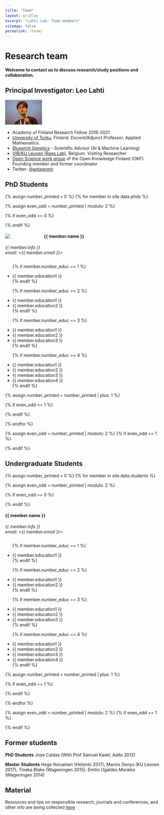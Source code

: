 ```yaml
---
title: "Team"
layout: gridlay
excerpt: "Lahti Lab: Team members"
sitemap: false
permalink: /team/
---
```




# Research team

**Welcome to contact us to discuss research/study positions and collaboration.** 

<!--Jump to [PhD students](#phd), [master and bachelor students](#master-and-bachelor-students), [alumni](#alumni), [administrative support](#administrative-support), [lab visitors](#lab-visitors).-->


Principal Investigator: Leo Lahti
------------------------

<img class='inset right' src='../images/teampic/Leo_Lahti2.jpg' title='Leo Lahti' alt='Photo' width='120px' />

- Academy of Finland Research Fellow 2016-2021  
- [University of Turku](https://www.utu.fi/en/units/sci/units/math/Pages/home.aspx), Finland. Docent/Adjunct Professor. Applied Mathematics.
- [Blueprint Genetics](https://blueprintgenetics.com/) - Scientific Advisor (AI & Machine Learning)
- [VIB/KU Leuven (Raes Lab)](http://www.kuleuven.be/wieiswie/en/unit/50000700), Belgium. Visiting Researcher  
- [Open Science work group](http://fi.okfn.org/wg/openscience/) of the Open Knowledge Finland (OKF). Founding member and former coordinator  
- Twitter: [@antagomir](https://twitter.com/antagomir)


## PhD Students 
{% assign number_printed = 0 %}
{% for member in site.data.phds %}

{% assign even_odd = number_printed | modulo: 2 %}

{% if even_odd == 0 %}
<div class="row">
{% endif %}

<div class="col-sm-6 clearfix">
  <img src="{{ site.url }}{{ site.baseurl }}/images/teampic/{{ member.photo }}" class="img-responsive" width="25%" style="float: left" />
  <h4>{{ member.name }}</h4>
  <i>{{ member.info }}<br>email: <{{ member.email }}></i>
  <ul style="overflow: hidden">
  
  {% if member.number_educ == 1 %}
  <li> {{ member.education1 }} </li>
  {% endif %}
  
  {% if member.number_educ == 2 %}
  <li> {{ member.education1 }} </li>
  <li> {{ member.education2 }} </li>
  {% endif %}
  
  {% if member.number_educ == 3 %}
  <li> {{ member.education1 }} </li>
  <li> {{ member.education2 }} </li>
  <li> {{ member.education3 }} </li>
  {% endif %}
  
  {% if member.number_educ == 4 %}
  <li> {{ member.education1 }} </li>
  <li> {{ member.education2 }} </li>
  <li> {{ member.education3 }} </li>
  <li> {{ member.education4 }} </li>
  {% endif %}
  
  </ul>
</div>

{% assign number_printed = number_printed | plus: 1 %}

{% if even_odd == 1 %}
</div>
{% endif %}

{% endfor %}

{% assign even_odd = number_printed | modulo: 2 %}
{% if even_odd == 1 %}
</div>
{% endif %}





## Undergraduate Students 
{% assign number_printed = 0 %}
{% for member in site.data.students %}

{% assign even_odd = number_printed | modulo: 2 %}

{% if even_odd == 0 %}
<div class="row">
{% endif %}

<div class="col-sm-6 clearfix">
  <h4>{{ member.name }}</h4>
  <i>{{ member.info }}<br>email: <{{ member.email }}></i>
  <ul style="overflow: hidden">
  
  {% if member.number_educ == 1 %}
  <li> {{ member.education1 }} </li>
  {% endif %}
  
  {% if member.number_educ == 2 %}
  <li> {{ member.education1 }} </li>
  <li> {{ member.education2 }} </li>
  {% endif %}
  
  {% if member.number_educ == 3 %}
  <li> {{ member.education1 }} </li>
  <li> {{ member.education2 }} </li>
  <li> {{ member.education3 }} </li>
  {% endif %}
  
  {% if member.number_educ == 4 %}
  <li> {{ member.education1 }} </li>
  <li> {{ member.education2 }} </li>
  <li> {{ member.education3 }} </li>
  <li> {{ member.education4 }} </li>
  {% endif %}
  
  </ul>
</div>

{% assign number_printed = number_printed | plus: 1 %}

{% if even_odd == 1 %}
</div>
{% endif %}

{% endfor %}

{% assign even_odd = number_printed | modulo: 2 %}
{% if even_odd == 1 %}
</div>
{% endif %}




## Former students

**PhD Students** Jose Caldas (With Prof Samuel Kaski; Aalto 2012)

**Master Students** Hege Roivainen (Helsinki 2017); Marnix Denys (KU Leuven 2017); Tineka Blake (Wageningen 2015); Emilio Ugaldes Morales (Wageningen 2014)  

<!--**Bachelor Students** Maija Nevala (TKK 2008); Jyry Suvilehto (TKK 2007)-->
 
   

<!--
## Administrative Support
<a href="mailto:support@utu.fi">N.N</a> is helping us. and other groups) with administration.
-->




Material
---------------------------

Resources and tips on responsible research, journals and conferences, and other info are being collected [here](resources.html)










